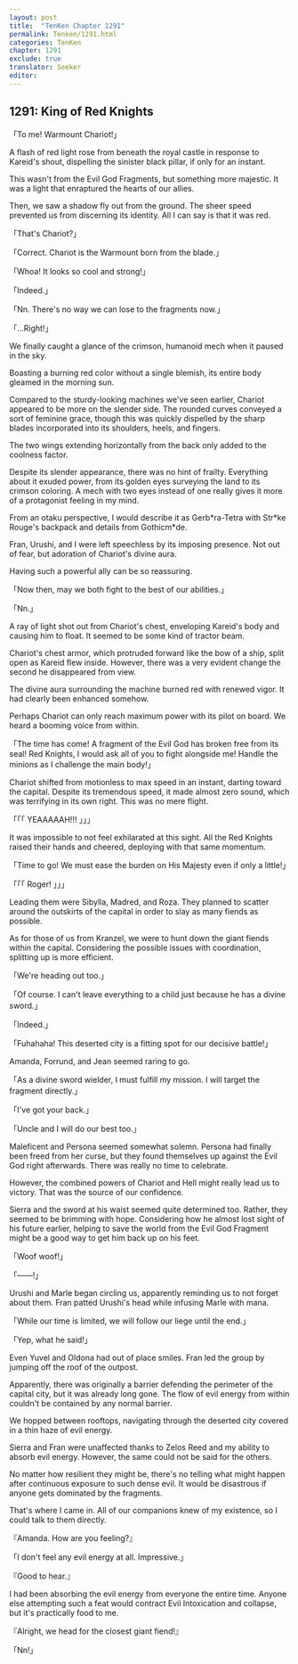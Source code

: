 ```yaml
---
layout: post
title:  "TenKen Chapter 1291"
permalink: Tenken/1291.html
categories: TenKen
chapter: 1291
exclude: true
translator: Seeker
editor: 
---
```

<h2>1291: King of Red Knights</h2>

「To me! Warmount Chariot!」

A flash of red light rose from beneath the royal castle in response to Kareid's shout, dispelling the sinister black pillar, if only for an instant.

This wasn't from the Evil God Fragments, but something more majestic. It was a light that enraptured the hearts of our allies.

Then, we saw a shadow fly out from the ground. The sheer speed prevented us from discerning its identity. All I can say is that it was red.

「That's Chariot?」

「Correct. Chariot is the Warmount born from the blade.」

「Whoa! It looks so cool and strong!」

「Indeed.」

「Nn. There's no way we can lose to the fragments now.」

「...Right!」

We finally caught a glance of the crimson, humanoid mech when it paused in the sky.

Boasting a burning red color without a single blemish, its entire body gleamed in the morning sun.

Compared to the sturdy-looking machines we've seen earlier, Chariot appeared to be more on the slender side. The rounded curves conveyed a sort of feminine grace, though this was quickly dispelled by the sharp blades incorporated into its shoulders, heels, and fingers.

The two wings extending horizontally from the back only added to the coolness factor.

Despite its slender appearance, there was no hint of frailty. Everything about it exuded power, from its golden eyes surveying the land to its crimson coloring. A mech with two eyes instead of one really gives it more of a protagonist feeling in my mind.

From an otaku perspective, I would describe it as Gerb\*ra-Tetra with Str\*ke Rouge's backpack and details from Gothicm\*de.

Fran, Urushi, and I were left speechless by its imposing presence. Not out of fear, but adoration of Chariot's divine aura.

Having such a powerful ally can be so reassuring.

「Now then, may we both fight to the best of our abilities.」

「Nn.」

A ray of light shot out from Chariot's chest, enveloping Kareid's body and causing him to float. It seemed to be some kind of tractor beam.

Chariot's chest armor, which protruded forward like the bow of a ship, split open as Kareid flew inside. However, there was a very evident change the second he disappeared from view.

The divine aura surrounding the machine burned red with renewed vigor. It had clearly been enhanced somehow.

Perhaps Chariot can only reach maximum power with its pilot on board. We heard a booming voice from within.

「The time has come! A fragment of the Evil God has broken free from its seal! Red Knights, I would ask all of you to fight alongside me! Handle the minions as I challenge the main body!」

Chariot shifted from motionless to max speed in an instant, darting toward the capital. Despite its tremendous speed, it made almost zero sound, which was terrifying in its own right. This was no mere flight.

「｢｢ YEAAAAAH!!! ｣｣」

It was impossible to not feel exhilarated at this sight. All the Red Knights raised their hands and cheered, deploying with that same momentum.

「Time to go! We must ease the burden on His Majesty even if only a little!」

「｢｢ Roger! ｣｣」

Leading them were Sibylla, Madred, and Roza. They planned to scatter around the outskirts of the capital in order to slay as many fiends as possible.

As for those of us from Kranzel, we were to hunt down the giant fiends within the capital. Considering the possible issues with coordination, splitting up is more efficient.

「We're heading out too.」

「Of course. I can't leave everything to a child just because he has a divine sword.」

「Indeed.」

「Fuhahaha! This deserted city is a fitting spot for our decisive battle!」

Amanda, Forrund, and Jean seemed raring to go.

「As a divine sword wielder, I must fulfill my mission. I will target the fragment directly.」

「I've got your back.」

「Uncle and I will do our best too.」

Maleficent and Persona seemed somewhat solemn. Persona had finally been freed from her curse, but they found themselves up against the Evil God right afterwards. There was really no time to celebrate.

However, the combined powers of Chariot and Hell might really lead us to victory. That was the source of our confidence.

Sierra and the sword at his waist seemed quite determined too. Rather, they seemed to be brimming with hope. Considering how he almost lost sight of his future earlier, helping to save the world from the Evil God Fragment might be a good way to get him back up on his feet.

「Woof woof!」

「――!」

Urushi and Marle began circling us, apparently reminding us to not forget about them. Fran patted Urushi's head while infusing Marle with mana.

「While our time is limited, we will follow our liege until the end.」

「Yep, what he said!」

Even Yuvel and Oldona had out of place smiles. Fran led the group by jumping off the roof of the outpost.

Apparently, there was originally a barrier defending the perimeter of the capital city, but it was already long gone. The flow of evil energy from within couldn't be contained by any normal barrier.

We hopped between rooftops, navigating through the deserted city covered in a thin haze of evil energy.

Sierra and Fran were unaffected thanks to Zelos Reed and my ability to absorb evil energy. However, the same could not be said for the others.

No matter how resilient they might be, there's no telling what might happen after continuous exposure to such dense evil. It would be disastrous if anyone gets dominated by the fragments.

That's where I came in. All of our companions knew of my existence, so I could talk to them directly.

『Amanda. How are you feeling?』

「I don't feel any evil energy at all. Impressive.」

『Good to hear.』

I had been absorbing the evil energy from everyone the entire time. Anyone else attempting such a feat would contract Evil Intoxication and collapse, but it's practically food to me.

『Alright, we head for the closest giant fiend!』

「Nn!」



